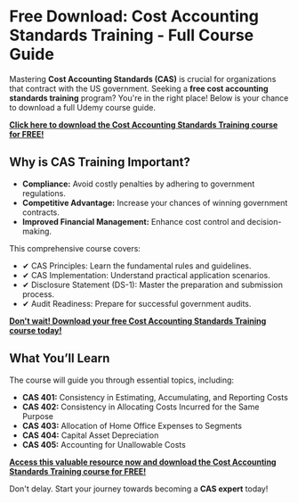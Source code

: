 # Free Download: Cost Accounting Standards Training - Full Course Guide

Mastering **Cost Accounting Standards (CAS)** is crucial for organizations that contract with the US government. Seeking a **free cost accounting standards training** program? You're in the right place! Below is your chance to download a full Udemy course guide.

[**Click here to download the Cost Accounting Standards Training course for FREE!**](https://udemywork.com/cost-accounting-standards-training)

## Why is CAS Training Important?

*   **Compliance:** Avoid costly penalties by adhering to government regulations.
*   **Competitive Advantage:** Increase your chances of winning government contracts.
*   **Improved Financial Management:** Enhance cost control and decision-making.

This comprehensive course covers:

*   ✔ CAS Principles: Learn the fundamental rules and guidelines.
*   ✔ CAS Implementation: Understand practical application scenarios.
*   ✔ Disclosure Statement (DS-1): Master the preparation and submission process.
*   ✔ Audit Readiness: Prepare for successful government audits.

[**Don't wait! Download your free Cost Accounting Standards Training course today!**](https://udemywork.com/cost-accounting-standards-training)

## What You’ll Learn

The course will guide you through essential topics, including:

*   **CAS 401:** Consistency in Estimating, Accumulating, and Reporting Costs
*   **CAS 402:** Consistency in Allocating Costs Incurred for the Same Purpose
*   **CAS 403:** Allocation of Home Office Expenses to Segments
*   **CAS 404:** Capital Asset Depreciation
*   **CAS 405:** Accounting for Unallowable Costs

[**Access this valuable resource now and download the Cost Accounting Standards Training course for FREE!**](https://udemywork.com/cost-accounting-standards-training)

Don't delay. Start your journey towards becoming a **CAS expert** today!
